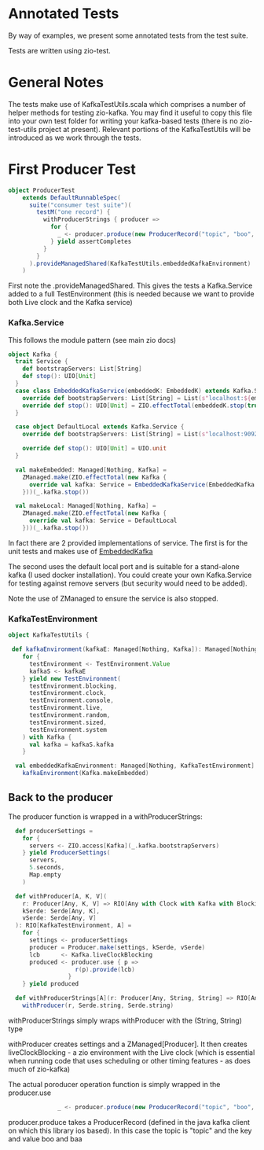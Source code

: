 # Annotated Tests

By way of examples, we present some annotated tests from the test suite.

Tests are written using zio-test.

# General Notes

The tests make use of KafkaTestUtils.scala which comprises a number of helper methods
for testing zio-kafka. You may find it useful to copy this file into your own test
folder for writing your kafka-based tests (there is no zio-test-utils project
at present). Relevant portions of the KafkaTestUtils will be introduced as we work
through the tests.

# First Producer Test
```scala
object ProducerTest
    extends DefaultRunnableSpec(
      suite("consumer test suite")(
        testM("one record") {
          withProducerStrings { producer =>
            for {
              _ <- producer.produce(new ProducerRecord("topic", "boo", "baa"))
            } yield assertCompletes
          }
        }
      ).provideManagedShared(KafkaTestUtils.embeddedKafkaEnvironment)
    )
```

First note the .provideManagedShared. This gives the tests a Kafka.Service
added to a full TestEnvironment (this is needed because we want to provide both
Live clock and the Kafka service)

### Kafka.Service

This follows the module pattern (see main zio docs)
```scala
object Kafka {
  trait Service {
    def bootstrapServers: List[String]
    def stop(): UIO[Unit]
  }
  case class EmbeddedKafkaService(embeddedK: EmbeddedK) extends Kafka.Service {
    override def bootstrapServers: List[String] = List(s"localhost:${embeddedK.config.kafkaPort}")
    override def stop(): UIO[Unit] = ZIO.effectTotal(embeddedK.stop(true))
  }

  case object DefaultLocal extends Kafka.Service {
    override def bootstrapServers: List[String] = List(s"localhost:9092")

    override def stop(): UIO[Unit] = UIO.unit
  }

  val makeEmbedded: Managed[Nothing, Kafka] =
    ZManaged.make(ZIO.effectTotal(new Kafka {
      override val kafka: Service = EmbeddedKafkaService(EmbeddedKafka.start())
    }))(_.kafka.stop())

  val makeLocal: Managed[Nothing, Kafka] =
    ZManaged.make(ZIO.effectTotal(new Kafka {
      override val kafka: Service = DefaultLocal
    }))(_.kafka.stop())
```

In fact there are 2 provided implementations of service. The first is for the unit
tests and makes use of [EmbeddedKafka](https://github.com/embeddedkafka/embedded-kafka)

The second uses the default local port and is suitable for a stand-alone kafka
(I used docker installation). You could create your own Kafka.Service for testing
against remove servers (but security would need to be added).

Note the use of ZManaged to ensure the service is also stopped.

### KafkaTestEnvironment

```scala
object KafkaTestUtils {

 def kafkaEnvironment(kafkaE: Managed[Nothing, Kafka]): Managed[Nothing, KafkaTestEnvironment] =
    for {
      testEnvironment <- TestEnvironment.Value
      kafkaS <- kafkaE
    } yield new TestEnvironment(
      testEnvironment.blocking,
      testEnvironment.clock,
      testEnvironment.console,
      testEnvironment.live,
      testEnvironment.random,
      testEnvironment.sized,
      testEnvironment.system
    ) with Kafka {
      val kafka = kafkaS.kafka
    }

  val embeddedKafkaEnvironment: Managed[Nothing, KafkaTestEnvironment] =
    kafkaEnvironment(Kafka.makeEmbedded)
```

## Back to the producer
The producer function is wrapped in a withProducerStrings:

```scala
  def producerSettings =
    for {
      servers <- ZIO.access[Kafka](_.kafka.bootstrapServers)
    } yield ProducerSettings(
      servers,
      5.seconds,
      Map.empty
    )

  def withProducer[A, K, V](
    r: Producer[Any, K, V] => RIO[Any with Clock with Kafka with Blocking, A],
    kSerde: Serde[Any, K],
    vSerde: Serde[Any, V]
  ): RIO[KafkaTestEnvironment, A] =
    for {
      settings <- producerSettings
      producer = Producer.make(settings, kSerde, vSerde)
      lcb      <- Kafka.liveClockBlocking
      produced <- producer.use { p =>
                   r(p).provide(lcb)
                 }
    } yield produced

  def withProducerStrings[A](r: Producer[Any, String, String] => RIO[Any with Clock with Kafka with Blocking, A]) =
    withProducer(r, Serde.string, Serde.string)
```
withProducerStrings simply wraps withProducer with the (String, String) type

withProducer creates settings and a ZManaged\[Producer\]. It then creates liveClockBlocking - a
zio environment with the Live clock (which is essential when running code that
uses scheduling or other timing features - as does much of zio-kafka)

The actual poroducer operation function is simply wrapped in the producer.use
```scala
              _ <- producer.produce(new ProducerRecord("topic", "boo", "baa"))
```
producer.produce takes a ProducerRecord (defined in the java kafka client on which
this library ios based). In this case the topic is "topic" and the key and value
boo and baa




